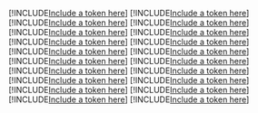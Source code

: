 [!INCLUDE[Include a token here](refs1521035007924/r1.md)]
[!INCLUDE[Include a token here](refs1521035007924/r2.md)]
[!INCLUDE[Include a token here](refs1521035007924/r3.md)]
[!INCLUDE[Include a token here](refs1521035007924/r4.md)]
[!INCLUDE[Include a token here](refs1521035007924/r5.md)]
[!INCLUDE[Include a token here](refs1521035007924/r6.md)]
[!INCLUDE[Include a token here](refs1521035007924/r7.md)]
[!INCLUDE[Include a token here](refs1521035007924/r8.md)]
[!INCLUDE[Include a token here](refs1521035007924/r9.md)]
[!INCLUDE[Include a token here](refs1521035007924/r10.md)]
[!INCLUDE[Include a token here](refs1521035007924/r11.md)]
[!INCLUDE[Include a token here](refs1521035007924/r12.md)]
[!INCLUDE[Include a token here](refs1521035007924/r13.md)]
[!INCLUDE[Include a token here](refs1521035007924/r14.md)]
[!INCLUDE[Include a token here](refs1521035007924/r15.md)]
[!INCLUDE[Include a token here](refs1521035007924/r16.md)]
[!INCLUDE[Include a token here](refs1521035007924/r17.md)]
[!INCLUDE[Include a token here](refs1521035007924/r18.md)]
[!INCLUDE[Include a token here](refs1521035007924/r19.md)]
[!INCLUDE[Include a token here](refs1521035007924/r20.md)]